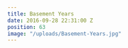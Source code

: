 ```yaml
---
title: Basement Years
date: 2016-09-28 22:31:00 Z
position: 63
image: "/uploads/Basement-Years.jpg"
---
```


